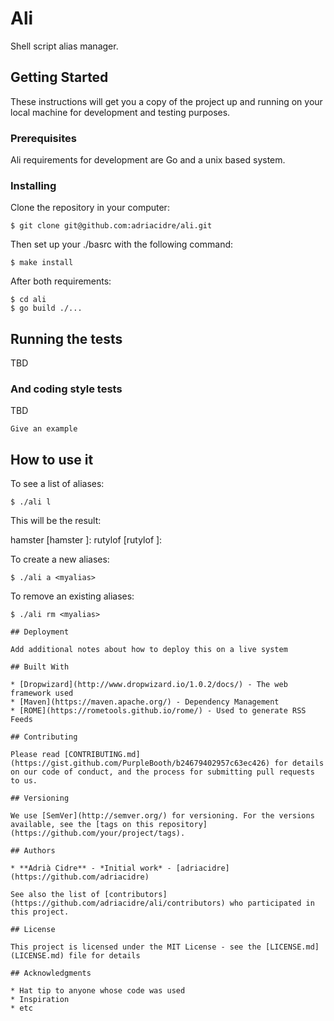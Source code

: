 # Ali

Shell script alias manager.

## Getting Started

These instructions will get you a copy of the project up and running on your local machine for development and testing purposes. 

### Prerequisites

Ali requirements for development are Go and a unix based system.

### Installing

Clone the repository in your computer:

```
$ git clone git@github.com:adriacidre/ali.git
```

Then set up your ./basrc with the following command:

```
$ make install
```

After both requirements:

```
$ cd ali
$ go build ./...
```


## Running the tests

TBD


### And coding style tests

TBD

```
Give an example
```

## How to use it

To see a list of aliases:

```
$ ./ali l
```

This will be the result:

hamster [hamster <parameters>]:<alias description>
rutylof [rutylof <parameters>]:<alias description>

To create a new aliases:

```
$ ./ali a <myalias>
```
To remove an existing aliases:

```
$ ./ali rm <myalias>

## Deployment

Add additional notes about how to deploy this on a live system

## Built With

* [Dropwizard](http://www.dropwizard.io/1.0.2/docs/) - The web framework used
* [Maven](https://maven.apache.org/) - Dependency Management
* [ROME](https://rometools.github.io/rome/) - Used to generate RSS Feeds

## Contributing

Please read [CONTRIBUTING.md](https://gist.github.com/PurpleBooth/b24679402957c63ec426) for details on our code of conduct, and the process for submitting pull requests to us.

## Versioning

We use [SemVer](http://semver.org/) for versioning. For the versions available, see the [tags on this repository](https://github.com/your/project/tags).

## Authors

* **Adrià Cidre** - *Initial work* - [adriacidre](https://github.com/adriacidre)

See also the list of [contributors](https://github.com/adriacidre/ali/contributors) who participated in this project.

## License

This project is licensed under the MIT License - see the [LICENSE.md](LICENSE.md) file for details

## Acknowledgments

* Hat tip to anyone whose code was used
* Inspiration
* etc
